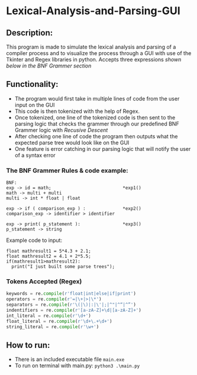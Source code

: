 # Lexical-Analysis-and-Parsing-GUI
## Description:
This program is made to simulate the lexical analysis and parsing of a compiler process and to visualize the process through a GUI with use of the Tkinter and Regex 
libraries in python. Accepts three expressions *shown below in the BNF Grammer section*
## Functionality:
- The program would first take in multiple lines of code from the user input on the GUI
- This code is then tokenized with the help of Regex.
- Once tokenized, one line of the tokenized code is then sent to the parsing logic that checks the grammer through our predefined BNF Grammer logic with *Recusive Descent*
- After checking one line of code the program then outputs what the expected parse tree would look like on the GUI
- One feature is error catching in our parsing logic that will notify the user of a syntax error
### The BNF Grammer Rules & code example:
```
BNF:
exp -> id = math;                           *exp1()
math -> multi + multi
multi -> int * float | float

exp -> if ( comparison_exp ) :              *exp2()
comparison_exp -> identifier > identifier

exp -> print( p_statement ):                *exp3()
p_statement -> string
```
Example code to input:
```
float mathresult1 = 5*4.3 + 2.1; 
float mathresult2 = 4.1 + 2*5.5; 
if(mathresult1>mathresult2):
  print("I just built some parse trees");
```
### Tokens Accepted (Regex)
```python
keywords = re.compile(r'float|int|else|if|print')
operators = re.compile(r'=|\+|>|\*')
separators = re.compile(r'\(|\)|:|\'|;|^"|^“|^”')
indentifiers = re.compile(r'[a-zA-Z]+\d|[a-zA-Z]+')
int_literal = re.compile(r'\d+')
float_literal = re.compile(r'\d+\.+\d+')
string_literal = re.compile(r'\w+')
```
## How to run:
- There is an included executable file ```main.exe```
- To run on terminal with main.py: ```python3 .\main.py```
